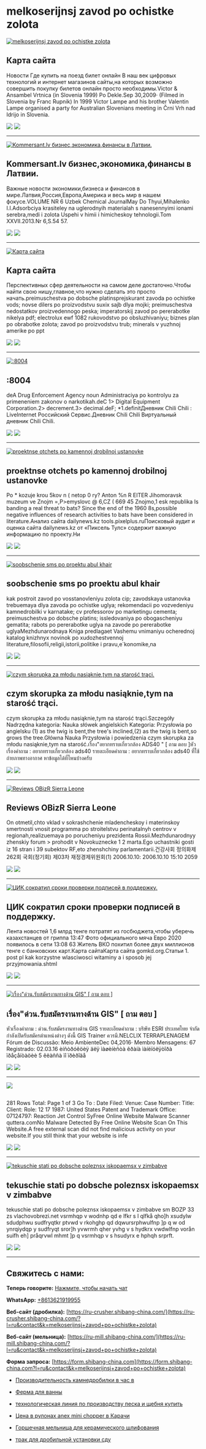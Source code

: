 # melkoserijnsj zavod po ochistke zolota

<a href="https://swt.shibang-china.com/?l=ru&img&k=melkoserijnsj+zavod+po+ochistke+zolota" target="_blank">![melkoserijnsj zavod po ochistke zolota](http://static.shibang-china.com/all-800x300/630.jpg)</a>

## Карта сайта
Новости Где купить на поезд билет онлайн В наш век цифровых технологий и интернет магазинов сайты,на которых возможно совершить покупку билетов онлайн просто необходимы.Victor & Ansambel Vrtnica (in Slovenia 1999) Po Dekle.Sep 30,2009· (Filmed in Slovenia by Franc Rupnik) In 1999 Victor Lampe and his brother Valentin Lampe organised a party for Australian Slovenians meeting in Črni Vrh nad Idrijo in Slovenia.


<a href="https://whatsapp.shibangsoft.com/WhatsApp.php" target="_blank" title="WhatsApp">![](http://static.shibang-china.com/icon/whatsapp.png)</a> <a href="https://swt.shibang-china.com/?l=ru&icon&k=melkoserijnsj+zavod+po+ochistke+zolota" target="_blank">![](http://static.shibang-china.com/icon/chat-ru.png)</a>

---

<a href="https://swt.shibang-china.com/?l=ru&img&k=melkoserijnsj+zavod+po+ochistke+zolota" target="_blank">![Kommersant.lv бизнес,экономика,финансы в Латвии.](http://static.shibang-china.com/all-800x300/456.jpg)</a>

## Kommersant.lv бизнес,экономика,финансы в Латвии.
Важные новости экономики,бизнеса и финансов в мире.Латвия,Россия,Европа,Америка и весь мир в нашем фокусе.VOLUME NR 6 Uzbek Chemical JournalMay Do Thyui,Mihalenko I.I.Adsorbciya krasiteley na uglerodnyih materialah s nanesennyimi ionami serebra,medi i zolota Uspehi v himii i himicheskoy tehnologii.Tom XXVII.2013.Nr 6,S.54 57.


<a href="https://whatsapp.shibangsoft.com/WhatsApp.php" target="_blank" title="WhatsApp">![](http://static.shibang-china.com/icon/whatsapp.png)</a> <a href="https://swt.shibang-china.com/?l=ru&icon&k=melkoserijnsj+zavod+po+ochistke+zolota" target="_blank">![](http://static.shibang-china.com/icon/chat-ru.png)</a>

---

<a href="https://swt.shibang-china.com/?l=ru&img&k=melkoserijnsj+zavod+po+ochistke+zolota" target="_blank">![Карта сайта](http://static.shibang-china.com/all-800x300/115.jpg)</a>

## Карта сайта
Перспективных сфер деятельности на самом деле достаточно.Чтобы найти свою нишу,главное,что нужно сделать это просто начать.preimuschestva po dobsche platinsprejskurant zavoda po ochistke vods; novse dilers po proizvodstvu suxix sajb dlya mojki; preimuschestva nedostatkov proizvedennogo peska; imperatorskij zavod po pererabotke nikelya pdf; electrolux ewf 1082 rukovodstvo po obsluzhivaniyu; biznes plan po obrabotke zolota; zavod po proizvodstvu trub; minerals v yuzhnoj amerike po ppt


<a href="https://whatsapp.shibangsoft.com/WhatsApp.php" target="_blank" title="WhatsApp">![](http://static.shibang-china.com/icon/whatsapp.png)</a> <a href="https://swt.shibang-china.com/?l=ru&icon&k=melkoserijnsj+zavod+po+ochistke+zolota" target="_blank">![](http://static.shibang-china.com/icon/chat-ru.png)</a>

---

<a href="https://swt.shibang-china.com/?l=ru&img&k=melkoserijnsj+zavod+po+ochistke+zolota" target="_blank">![:8004](http://static.shibang-china.com/all-800x300/366.jpg)</a>

## :8004
deA Drug Enforcement Agency noun Administraciya po kontrolyu za primeneniem zakonov o narkotikah.deC 1> Digital Equipment Corporation.2> decrement.3> decimal.deF; *1.definitДневник Chili Chili : LiveInternet Российский Сервис.Дневник Chili Chili Виртуальный дневник Chili Chili.


<a href="https://whatsapp.shibangsoft.com/WhatsApp.php" target="_blank" title="WhatsApp">![](http://static.shibang-china.com/icon/whatsapp.png)</a> <a href="https://swt.shibang-china.com/?l=ru&icon&k=melkoserijnsj+zavod+po+ochistke+zolota" target="_blank">![](http://static.shibang-china.com/icon/chat-ru.png)</a>

---

<a href="https://swt.shibang-china.com/?l=ru&img&k=melkoserijnsj+zavod+po+ochistke+zolota" target="_blank">![proektnse otchets po kamennoj drobilnoj ustanovke](http://static.shibang-china.com/all-800x300/1461.jpg)</a>

## proektnse otchets po kamennoj drobilnoj ustanovke
Po * kozuje krou 5kov n ( netop 0 ry? Anton %n R EITER Jihomoravsk muzeum ve Znojm =,P>emyslovc @ 6,CZ ( 669 45 Znojmo,1 esk republika Is banding a real threat to bats? Since the end of the 1960 8s,possible negative influences of research activities to bats have been considered in literature.Анализ сайта dailynews.kz tools.pixelplus.ruПоисковый аудит и оценка сайта dailynews.kz от «Пиксель Тулс» содержит важную информацию по проекту.Ни


<a href="https://whatsapp.shibangsoft.com/WhatsApp.php" target="_blank" title="WhatsApp">![](http://static.shibang-china.com/icon/whatsapp.png)</a> <a href="https://swt.shibang-china.com/?l=ru&icon&k=melkoserijnsj+zavod+po+ochistke+zolota" target="_blank">![](http://static.shibang-china.com/icon/chat-ru.png)</a>

---

<a href="https://swt.shibang-china.com/?l=ru&img&k=melkoserijnsj+zavod+po+ochistke+zolota" target="_blank">![soobschenie sms po proektu abul khair](http://static.shibang-china.com/all-800x300/1236.jpg)</a>

## soobschenie sms po proektu abul khair
kak postroit zavod po vosstanovleniyu zolota cip; zavodskaya ustanovka trebuemaya dlya zavoda po ochistke uglya; rekomendacii po vozvedeniyu kamnedrobilki v karnatake; cv professorov po marketingu cementa; preimuschestva po dobsche platins; issledovaniya po obogascheniyu gematita; rabots po pererabotke uglya na zavode po pererabotke uglyaMezhdunarodnaya Kniga predlagaet Vashemu vnimaniyu ocherednoj katalog knizhnyx novinok po xudozhestvennoj literature,filosofii,religii,istorii,politike i pravu,e`konomike,na


<a href="https://whatsapp.shibangsoft.com/WhatsApp.php" target="_blank" title="WhatsApp">![](http://static.shibang-china.com/icon/whatsapp.png)</a> <a href="https://swt.shibang-china.com/?l=ru&icon&k=melkoserijnsj+zavod+po+ochistke+zolota" target="_blank">![](http://static.shibang-china.com/icon/chat-ru.png)</a>

---

<a href="https://swt.shibang-china.com/?l=ru&img&k=melkoserijnsj+zavod+po+ochistke+zolota" target="_blank">![czym skorupka za młodu nasiąknie,tym na starość trąci.](http://static.shibang-china.com/all-800x300/753.jpg)</a>

## czym skorupka za młodu nasiąknie,tym na starość trąci.
czym skorupka za młodu nasiąknie,tym na starość trąci.Szczegóły Nadrzędna kategoria: Nauka słówek angielskich Kategoria: Przysłowia po angielsku (1) as the twig is bent,the tree's inclined,(2) as the twig is bent,so grows the tree.Główna Nauka Przysłowia i powiedzenia czym skorupka za młodu nasiąknie,tym na starość.เรื่อง"อยากทราบเกี่ยวกล้อง ADS40 " [ ถาม ตอบ ]หัวเรื่องคำถาม : อยากทราบเกี่ยวกล้อง ads40 รายละเอียดคำถาม : อยากทราบเกี่ยวกล้อง ads40 ที่ใช้ถ่ายภาพทางอากาศ หาข้อมูลได้ที่ไหนบ้างครับ


<a href="https://whatsapp.shibangsoft.com/WhatsApp.php" target="_blank" title="WhatsApp">![](http://static.shibang-china.com/icon/whatsapp.png)</a> <a href="https://swt.shibang-china.com/?l=ru&icon&k=melkoserijnsj+zavod+po+ochistke+zolota" target="_blank">![](http://static.shibang-china.com/icon/chat-ru.png)</a>

---

<a href="https://swt.shibang-china.com/?l=ru&img&k=melkoserijnsj+zavod+po+ochistke+zolota" target="_blank">![Reviews OBizR Sierra Leone](http://static.shibang-china.com/all-800x300/572.jpg)</a>

## Reviews OBizR Sierra Leone
On otmetil,chto vklad v sokrashchenie mladencheskoy i materinskoy smertnosti vnosit programma po stroitelstvu perinatalnyh centrov v regionah,realizuemaya po porucheniyu prezidenta Rossii.Mezhdunarodnyy zhenskiy forum > prohodit v Novokuznecke 1 2 marta.Ego uchastniki gosti iz 16 stran i 39 subektov RF,eto zhenshchiny parlamentarii.건강사회 정의화제 262회 국회(정기회) 제03차 재정경제위원회(1) 2006.10.10: 2006.10.10 15:10 2059


<a href="https://whatsapp.shibangsoft.com/WhatsApp.php" target="_blank" title="WhatsApp">![](http://static.shibang-china.com/icon/whatsapp.png)</a> <a href="https://swt.shibang-china.com/?l=ru&icon&k=melkoserijnsj+zavod+po+ochistke+zolota" target="_blank">![](http://static.shibang-china.com/icon/chat-ru.png)</a>

---

<a href="https://swt.shibang-china.com/?l=ru&img&k=melkoserijnsj+zavod+po+ochistke+zolota" target="_blank">![ЦИК сократил сроки проверки подписей в поддержку.](http://static.shibang-china.com/all-800x300/758.jpg)</a>

## ЦИК сократил сроки проверки подписей в поддержку.
Лента новостей 1,6 млрд тенге потратят из госбюджета,чтобы уберечь казахстанцев от гриппа 13:47 Фото официального мяча Евро 2020 появилось в сети 13:08 63 Житель ВКО похитил более двух миллионов тенге с банковских карт.Карта сайтаКарта сайта gomkd.org.Статьи 1. post pl kak korzystne wlasciwosci witaminy a i sposob jej przyjmowania.shtml


<a href="https://whatsapp.shibangsoft.com/WhatsApp.php" target="_blank" title="WhatsApp">![](http://static.shibang-china.com/icon/whatsapp.png)</a> <a href="https://swt.shibang-china.com/?l=ru&icon&k=melkoserijnsj+zavod+po+ochistke+zolota" target="_blank">![](http://static.shibang-china.com/icon/chat-ru.png)</a>

---

<a href="https://swt.shibang-china.com/?l=ru&img&k=melkoserijnsj+zavod+po+ochistke+zolota" target="_blank">![เรื่อง"ด่วน.รับสมัครงานทางด้าน GIS" [ ถาม ตอบ ]](http://static.shibang-china.com/all-800x300/1001.jpg)</a>

## เรื่อง"ด่วน.รับสมัครงานทางด้าน GIS" [ ถาม ตอบ ]
หัวเรื่องคำถาม : ด่วน.รับสมัครงานทางด้าน GIS รายละเอียดคำถาม : บริษัท ESRI ประเทศไทย จำกัด กำลังเปิดรับสมัครตำแหน่งต่างๆ ดังนี้ GIS Trainer ควรมี.NELCLIX TERRAPLENAGEM Fórum de Discussão: Meio AmbienteDec 04,2016· Membro Mensagens: 67 Registrado: 02.03.16 èíñòðóêöèÿ äëÿ ìàøèíèñòà êðàíà ìàíèïóëÿòîðà ïðåçåíòàöèè 5 êëàññà ïî ïðèðîäå


<a href="https://whatsapp.shibangsoft.com/WhatsApp.php" target="_blank" title="WhatsApp">![](http://static.shibang-china.com/icon/whatsapp.png)</a> <a href="https://swt.shibang-china.com/?l=ru&icon&k=melkoserijnsj+zavod+po+ochistke+zolota" target="_blank">![](http://static.shibang-china.com/icon/chat-ru.png)</a>

---

<a href="https://swt.shibang-china.com/?l=ru&img&k=melkoserijnsj+zavod+po+ochistke+zolota" target="_blank">![](http://static.shibang-china.com/all-800x300/237.jpg)</a>

## 
281 Rows Total: Page 1 of 3 Go To : Date Filed: Venue: Case Number: Title: Client: Role: 12 17 1987: United States Patent and Trademark Office: 07124797: Reaction Jet Control SyFree Online Website Malware Scanner quttera.comNo Malware Detected By Free Online Website Scan On This Website.A free external scan did not find malicious activity on your website.If you still think that your website is infe


<a href="https://whatsapp.shibangsoft.com/WhatsApp.php" target="_blank" title="WhatsApp">![](http://static.shibang-china.com/icon/whatsapp.png)</a> <a href="https://swt.shibang-china.com/?l=ru&icon&k=melkoserijnsj+zavod+po+ochistke+zolota" target="_blank">![](http://static.shibang-china.com/icon/chat-ru.png)</a>

---

<a href="https://swt.shibang-china.com/?l=ru&img&k=melkoserijnsj+zavod+po+ochistke+zolota" target="_blank">![tekuschie stati po dobsche poleznsx iskopaemsx v zimbabve](http://static.shibang-china.com/all-800x300/1146.jpg)</a>

## tekuschie stati po dobsche poleznsx iskopaemsx v zimbabve
tekuschie stati po dobsche poleznsx iskopaemsx v zimbabve sm BOZP 33 zs vlachovobrezi.net vsrmhqp v wodnhp qd e lfkr s l qlfkå qho]h xsudylw sdudphwu sudfryqtkr ptvwd v rkohghp qd dqwursrphwulfnp ]p q w od ynrqiydqp y sudfryqt sror]h yvwrmh qher yvhg v s hydkrx vwdwlfnp vorån suifh eh] pråqrvwl mhmt ]p q vsrmhqp v s hsudyrx e hphqh srprft.

<a href="https://whatsapp.shibangsoft.com/WhatsApp.php" target="_blank" title="WhatsApp">![](http://static.shibang-china.com/icon/whatsapp.png)</a> <a href="https://swt.shibang-china.com/?l=ru&icon&k=melkoserijnsj+zavod+po+ochistke+zolota" target="_blank">![](http://static.shibang-china.com/icon/chat-ru.png)</a>

---
## Свяжитесь с нами:

**Теперь говорите:** [Нажмите, чтобы начать чат](https://swt.shibang-china.com?l=ru&contact&k=melkoserijnsj+zavod+po+ochistke+zolota)

**WhatsApp:**  [+8613621919955](https://whatsapp.shibangsoft.com/WhatsApp.php)

**Веб-сайт (дробилка):** [https://ru-crusher.shibang-china.com/](https://ru-crusher.shibang-china.com/?l=ru&contact&k=melkoserijnsj+zavod+po+ochistke+zolota)

**Веб-сайт (мельница):** [https://ru-mill.shibang-china.com/](https://ru-mill.shibang-china.com/?l=ru&contact&k=melkoserijnsj+zavod+po+ochistke+zolota)

**Форма запроса:** [https://form.shibang-china.com](https://form.shibang-china.com?l=ru&contact&k=melkoserijnsj+zavod+po+ochistke+zolota)

* [Производительность камнедробилки в час в](../16/%D0%9F%D1%80%D0%BE%D0%B8%D0%B7%D0%B2%D0%BE%D0%B4%D0%B8%D1%82%D0%B5%D0%BB%D1%8C%D0%BD%D0%BE%D1%81%D1%82%D1%8C%20%D0%BA%D0%B0%D0%BC%D0%BD%D0%B5%D0%B4%D1%80%D0%BE%D0%B1%D0%B8%D0%BB%D0%BA%D0%B8%20%D0%B2%20%D1%87%D0%B0%D1%81%20%D0%B2.md)

* [Ферма для ванны](../18/%D0%A4%D0%B5%D1%80%D0%BC%D0%B0%20%D0%B4%D0%BB%D1%8F%20%D0%B2%D0%B0%D0%BD%D0%BD%D1%8B.md)

* [технологическая линия по производству песка и щебня купить](../17/%D1%82%D0%B5%D1%85%D0%BD%D0%BE%D0%BB%D0%BE%D0%B3%D0%B8%D1%87%D0%B5%D1%81%D0%BA%D0%B0%D1%8F%20%D0%BB%D0%B8%D0%BD%D0%B8%D1%8F%20%D0%BF%D0%BE%20%D0%BF%D1%80%D0%BE%D0%B8%D0%B7%D0%B2%D0%BE%D0%B4%D1%81%D1%82%D0%B2%D1%83%20%D0%BF%D0%B5%D1%81%D0%BA%D0%B0%20%D0%B8%20%D1%89%D0%B5%D0%B1%D0%BD%D1%8F%20%D0%BA%D1%83%D0%BF%D0%B8%D1%82%D1%8C.md)

* [Цена в рулонах anex mini chopper в Карачи](../19/%D0%A6%D0%B5%D0%BD%D0%B0%20%D0%B2%20%D1%80%D1%83%D0%BB%D0%BE%D0%BD%D0%B0%D1%85%20anex%20mini%20chopper%20%D0%B2%20%D0%9A%D0%B0%D1%80%D0%B0%D1%87%D0%B8.md)

* [Горшечная мельница для керамического шлифования](../19/%D0%93%D0%BE%D1%80%D1%88%D0%B5%D1%87%D0%BD%D0%B0%D1%8F%20%D0%BC%D0%B5%D0%BB%D1%8C%D0%BD%D0%B8%D1%86%D0%B0%20%D0%B4%D0%BB%D1%8F%20%D0%BA%D0%B5%D1%80%D0%B0%D0%BC%D0%B8%D1%87%D0%B5%D1%81%D0%BA%D0%BE%D0%B3%D0%BE%20%D1%88%D0%BB%D0%B8%D1%84%D0%BE%D0%B2%D0%B0%D0%BD%D0%B8%D1%8F.md)

* [трак для дробильной установки сду](../17/%D1%82%D1%80%D0%B0%D0%BA%20%D0%B4%D0%BB%D1%8F%20%D0%B4%D1%80%D0%BE%D0%B1%D0%B8%D0%BB%D1%8C%D0%BD%D0%BE%D0%B9%20%D1%83%D1%81%D1%82%D0%B0%D0%BD%D0%BE%D0%B2%D0%BA%D0%B8%20%D1%81%D0%B4%D1%83.md)